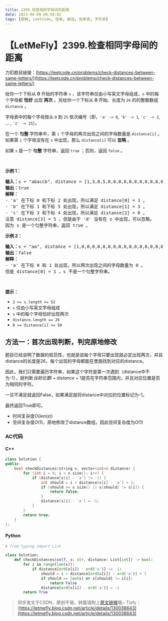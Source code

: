 ```yaml
---
title: 2399.检查相同字母间的距离
date: 2023-04-09 09:50:02
tags: [题解, LeetCode, 简单, 数组, 哈希表, 字符串]
---
```


# 【LetMeFly】2399.检查相同字母间的距离

力扣题目链接：[https://leetcode.cn/problems/check-distances-between-same-letters/](https://leetcode.cn/problems/check-distances-between-same-letters/)

<p>给你一个下标从 <strong>0</strong> 开始的字符串 <code>s</code> ，该字符串仅由小写英文字母组成，<code>s</code> 中的每个字母都 <strong>恰好</strong> 出现 <strong>两次</strong> 。另给你一个下标从 <strong>0</strong> 开始、长度为 <code>26</code> 的的整数数组 <code>distance</code> 。</p>

<p>字母表中的每个字母按从 <code>0</code> 到 <code>25</code> 依次编号（即，<code>'a' -&gt; 0</code>, <code>'b' -&gt; 1</code>, <code>'c' -&gt; 2</code>, ... , <code>'z' -&gt; 25</code>）。</p>

<p>在一个 <strong>匀整</strong> 字符串中，第 <code>i</code> 个字母的两次出现之间的字母数量是 <code>distance[i]</code> 。如果第 <code>i</code> 个字母没有在 <code>s</code> 中出现，那么 <code>distance[i]</code> 可以 <strong>忽略</strong> 。</p>

<p>如果 <code>s</code> 是一个 <strong>匀整</strong> 字符串，返回 <code>true</code> ；否则，返回 <code>false</code> 。</p>

<p>&nbsp;</p>

<p><strong>示例 1：</strong></p>

<pre><strong>输入：</strong>s = "abaccb", distance = [1,3,0,5,0,0,0,0,0,0,0,0,0,0,0,0,0,0,0,0,0,0,0,0,0,0]
<strong>输出：</strong>true
<strong>解释：</strong>
- 'a' 在下标 0 和下标 2 处出现，所以满足 distance[0] = 1 。
- 'b' 在下标 1 和下标 5 处出现，所以满足 distance[1] = 3 。
- 'c' 在下标 3 和下标 4 处出现，所以满足 distance[2] = 0 。
注意 distance[3] = 5 ，但是由于 'd' 没有在 s 中出现，可以忽略。
因为 s 是一个匀整字符串，返回 true 。
</pre>

<p><strong>示例 2：</strong></p>

<pre><strong>输入：</strong>s = "aa", distance = [1,0,0,0,0,0,0,0,0,0,0,0,0,0,0,0,0,0,0,0,0,0,0,0,0,0]
<strong>输出：</strong>false
<strong>解释：</strong>
- 'a' 在下标 0 和 1 处出现，所以两次出现之间的字母数量为 0 。
但是 distance[0] = 1 ，s 不是一个匀整字符串。
</pre>

<p>&nbsp;</p>

<p><strong>提示：</strong></p>

<ul>
	<li><code>2 &lt;= s.length &lt;= 52</code></li>
	<li><code>s</code> 仅由小写英文字母组成</li>
	<li><code>s</code> 中的每个字母恰好出现两次</li>
	<li><code>distance.length == 26</code></li>
	<li><code>0 &lt;= distance[i] &lt;= 50</code></li>
</ul>


    
## 方法一：首次出现判断，判完原地修改

题目已经说明了数据的规范性，也就是说每个字母只要出现就必定出现两次，并且distance的长度是26，每个出现的字母都能在里面找到对应的distance。

因此，我们只需要遍历字符串，如果这个字符是第一次遇到（distance中不为-1），就判断$当前位置i + distance + 1$是否在字符串范围内，并且对应位置是否为相同的字符。

一旦不满足就返回False，如果满足就将distance中对应的位置标记为-1。

最终返回True即可。

+ 时间复杂度$O(len(s))$
+ 空间复杂度$O(1)$，原地修改了distance数组，因此空间复杂度为$O(1)$

### AC代码

#### C++

```cpp
class Solution {
public:
    bool checkDistances(string s, vector<int>& distance) {
        for (int i = 0; i < s.size(); i++) {
            if (distance[s[i] - 'a'] != -1) {
                int should = i + distance[s[i] - 'a'] + 1;
                if (should >= s.size() || s[should] != s[i]) {
                    return false;
                }
                distance[s[i] - 'a'] = -1;
            }
        }
        return true;
    }
};
```

#### Python

```python
# from typing import List

class Solution:
    def checkDistances(self, s: str, distance: List[int]) -> bool:
        for i in range(len(s)):
            if distance[ord(s[i]) - ord('a')] != -1:
                should = i + distance[ord(s[i]) - ord('a')] + 1
                if should >= len(s) or s[should] != s[i]:
                    return False
                distance[ord(s[i]) - ord('a')] = -1
        return True
```

> 同步发文于CSDN，原创不易，转载请附上[原文链接](https://blog.letmefly.xyz/2023/04/09/LeetCode%202399.%E6%A3%80%E6%9F%A5%E7%9B%B8%E5%90%8C%E5%AD%97%E6%AF%8D%E9%97%B4%E7%9A%84%E8%B7%9D%E7%A6%BB/)哦~
> Tisfy：[https://letmefly.blog.csdn.net/article/details/130038643](https://letmefly.blog.csdn.net/article/details/130038643)
